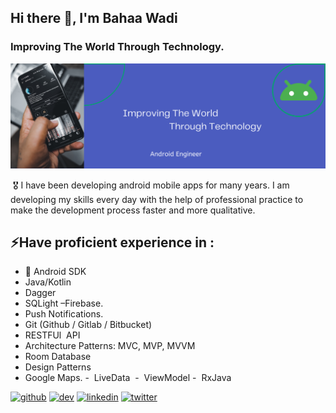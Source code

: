 ## Hi there 👋, I'm Bahaa Wadi
###  Improving The World Through Technology.
![Specializes in Mobile App Development  Improving The World Through Technology.](https://github.com/BhaaWadi/BhaaWadi/blob/main/Banner.png)

 🎖️ I have been developing android mobile apps for many years. I am developing my skills every day with the help of professional practice to make the development process faster and more qualitative.

## ⚡Have proficient experience in :
- 📱 Android SDK
- Java/Kotlin
-  Dagger
-  SQLight –Firebase.
-  Push Notifications.
-  Git (Github / Gitlab / Bitbucket)
-  RESTFUl  API
-  Architecture Patterns: MVC, MVP, MVVM
-  Room Database
-  Design Patterns
-  Google Maps.
-  LiveData 
-  ViewModel
-  RxJava






[<img src='https://cdn.jsdelivr.net/npm/simple-icons@3.0.1/icons/github.svg' alt='github' height='40'>](https://github.com/BhaaWadi)  [<img src='https://cdn.jsdelivr.net/npm/simple-icons@3.0.1/icons/dev-dot-to.svg' alt='dev' height='40'>](https://dev.to/bahaawadi)  [<img src='https://cdn.jsdelivr.net/npm/simple-icons@3.0.1/icons/linkedin.svg' alt='linkedin' height='40'>](https://www.linkedin.com/in/bahaa-wadi/)  [<img src='https://cdn.jsdelivr.net/npm/simple-icons@3.0.1/icons/twitter.svg' alt='twitter' height='40'>](https://twitter.com/wadi_bahaa)  


